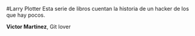 #Larry Plotter
Esta serie de libros cuentan la historia de un hacker de los que hay pocos.

**Victor Martinez**, Git lover
